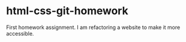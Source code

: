 # html-css-git-homework
First homework assignment. I am refactoring a website to make it more accessible. 
